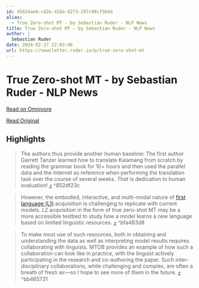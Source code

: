 ```yaml
---
id: 45024ae0-cd2e-418a-8273-297c98cf5b4d
alias:
  - True Zero-shot MT - by Sebastian Ruder - NLP News
title: True Zero-shot MT - by Sebastian Ruder - NLP News
author: |
  Sebastian Ruder
date: 2024-02-27 22:03:46
url: https://newsletter.ruder.io/p/true-zero-shot-mt
---
```


# True Zero-shot MT - by Sebastian Ruder - NLP News

[Read on Omnivore](https://omnivore.app/me/true-zero-shot-mt-by-sebastian-ruder-nlp-news-18dec98618d)

[Read Original](https://newsletter.ruder.io/p/true-zero-shot-mt)

## Highlights

> The authors thus provide another human baseline: The first author Garrett Tanzer learned how to translate Kalamang from scratch by reading the grammar book for 10+ hours and then used the parallel data and the Internet as reference when performing the translation task over the course of several weeks. _That_ is dedication to human evaluation! [⤴️](https://omnivore.app/me/true-zero-shot-mt-by-sebastian-ruder-nlp-news-18dec98618d#852df23c-345f-4d2d-8790-0333c87f6d08)  ^852df23c

> However, the embodied, interactive, and multi-modal nature of [first language (L1)](https://en.wikipedia.org/wiki/First%5Flanguage) acquisition is challenging to replicate with current models. L2 acquisition in the form of true zero-shot MT may be a more accessible testbed to study how a model learns a new language based on limited linguistic resources. [⤴️](https://omnivore.app/me/true-zero-shot-mt-by-sebastian-ruder-nlp-news-18dec98618d#bfa483d8-98ea-42ad-81df-d356fac0dbee)  ^bfa483d8

> To make most use of such resources, both in obtaining and understanding the data as well as interpreting model results requires collaborating with linguists. MTOB provides an example of how such a collaboration can look like in practice, with the linguist actively participating in the research and co-authoring the paper. Such inter-disciplinary collaborations, while challenging and complex, are often a breath of fresh air—so I hope to see more of them in the future. [⤴️](https://omnivore.app/me/true-zero-shot-mt-by-sebastian-ruder-nlp-news-18dec98618d#bb465731-0de7-41dd-a120-fae99cc89759)  ^bb465731

